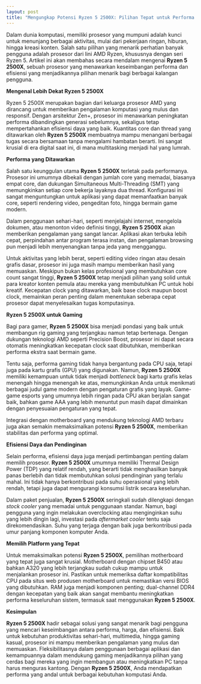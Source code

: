 ```yaml
---
layout: post
title: "Mengungkap Potensi Ryzen 5 2500X: Pilihan Tepat untuk Performa Sehari-hari"
---
```


Dalam dunia komputasi, memiliki prosesor yang mumpuni adalah kunci untuk menunjang berbagai aktivitas, mulai dari pekerjaan ringan, hiburan, hingga kreasi konten. Salah satu pilihan yang menarik perhatian banyak pengguna adalah prosesor dari lini AMD Ryzen, khususnya dengan seri Ryzen 5. Artikel ini akan membahas secara mendalam mengenai **Ryzen 5 2500X**, sebuah prosesor yang menawarkan keseimbangan performa dan efisiensi yang menjadikannya pilihan menarik bagi berbagai kalangan pengguna.

**Mengenal Lebih Dekat Ryzen 5 2500X**

Ryzen 5 2500X merupakan bagian dari keluarga prosesor AMD yang dirancang untuk memberikan pengalaman komputasi yang mulus dan responsif. Dengan arsitektur Zen+, prosesor ini menawarkan peningkatan performa dibandingkan generasi sebelumnya, sekaligus tetap mempertahankan efisiensi daya yang baik. Kuantitas core dan thread yang ditawarkan oleh **Ryzen 5 2500X** membuatnya mampu menangani berbagai tugas secara bersamaan tanpa mengalami hambatan berarti. Ini sangat krusial di era digital saat ini, di mana multitasking menjadi hal yang lumrah.

**Performa yang Ditawarkan**

Salah satu keunggulan utama **Ryzen 5 2500X** terletak pada performanya. Prosesor ini umumnya dibekali dengan jumlah core yang memadai, biasanya empat core, dan dukungan Simultaneous Multi-Threading (SMT) yang memungkinkan setiap core bekerja layaknya dua thread. Konfigurasi ini sangat menguntungkan untuk aplikasi yang dapat memanfaatkan banyak core, seperti rendering video, pengeditan foto, hingga bermain game modern.

Dalam penggunaan sehari-hari, seperti menjelajahi internet, mengelola dokumen, atau menonton video definisi tinggi, **Ryzen 5 2500X** akan memberikan pengalaman yang sangat lancar. Aplikasi akan terbuka lebih cepat, perpindahan antar program terasa instan, dan pengalaman browsing pun menjadi lebih menyenangkan tanpa jeda yang mengganggu.

Untuk aktivitas yang lebih berat, seperti editing video ringan atau desain grafis dasar, prosesor ini juga masih mampu memberikan hasil yang memuaskan. Meskipun bukan kelas profesional yang membutuhkan core count sangat tinggi, **Ryzen 5 2500X** tetap menjadi pilihan yang solid untuk para kreator konten pemula atau mereka yang membutuhkan PC untuk hobi kreatif. Kecepatan clock yang ditawarkan, baik base clock maupun boost clock, memainkan peran penting dalam menentukan seberapa cepat prosesor dapat menyelesaikan tugas komputasinya.

**Ryzen 5 2500X untuk Gaming**

Bagi para gamer, **Ryzen 5 2500X** bisa menjadi pondasi yang baik untuk membangun rig gaming yang terjangkau namun tetap bertenaga. Dengan dukungan teknologi AMD seperti Precision Boost, prosesor ini dapat secara otomatis meningkatkan kecepatan clock saat dibutuhkan, memberikan performa ekstra saat bermain game.

Tentu saja, performa gaming tidak hanya bergantung pada CPU saja, tetapi juga pada kartu grafis (GPU) yang digunakan. Namun, **Ryzen 5 2500X** memiliki kemampuan untuk tidak menjadi *bottleneck* bagi kartu grafis kelas menengah hingga menengah ke atas, memungkinkan Anda untuk menikmati berbagai judul game modern dengan pengaturan grafis yang layak. Game-game esports yang umumnya lebih ringan pada CPU akan berjalan sangat baik, bahkan game AAA yang lebih menuntut pun masih dapat dimainkan dengan penyesuaian pengaturan yang tepat.

Integrasi dengan motherboard yang mendukung teknologi AMD terbaru juga akan semakin memaksimalkan potensi **Ryzen 5 2500X**, memberikan stabilitas dan performa yang optimal.

**Efisiensi Daya dan Pendinginan**

Selain performa, efisiensi daya juga menjadi pertimbangan penting dalam memilih prosesor. **Ryzen 5 2500X** umumnya memiliki Thermal Design Power (TDP) yang relatif rendah, yang berarti tidak menghasilkan banyak panas berlebih dan tidak membutuhkan solusi pendinginan yang terlalu mahal. Ini tidak hanya berkontribusi pada suhu operasional yang lebih rendah, tetapi juga dapat mengurangi konsumsi listrik secara keseluruhan.

Dalam paket penjualan, **Ryzen 5 2500X** seringkali sudah dilengkapi dengan *stock cooler* yang memadai untuk penggunaan standar. Namun, bagi pengguna yang ingin melakukan overclocking atau menginginkan suhu yang lebih dingin lagi, investasi pada *aftermarket cooler* tentu saja direkomendasikan. Suhu yang terjaga dengan baik juga berkontribusi pada umur panjang komponen komputer Anda.

**Memilih Platform yang Tepat**

Untuk memaksimalkan potensi **Ryzen 5 2500X**, pemilihan motherboard yang tepat juga sangat krusial. Motherboard dengan chipset B450 atau bahkan A320 yang lebih terjangkau sudah cukup mampu untuk menjalankan prosesor ini. Pastikan untuk memeriksa daftar kompatibilitas CPU pada situs web produsen motherboard untuk memastikan versi BIOS yang dibutuhkan. RAM juga menjadi komponen penting; dual-channel DDR4 dengan kecepatan yang baik akan sangat membantu meningkatkan performa keseluruhan sistem, termasuk saat menggunakan **Ryzen 5 2500X**.

**Kesimpulan**

**Ryzen 5 2500X** hadir sebagai solusi yang sangat menarik bagi pengguna yang mencari keseimbangan antara performa, harga, dan efisiensi. Baik untuk kebutuhan produktivitas sehari-hari, multimedia, hingga gaming kasual, prosesor ini mampu memberikan pengalaman yang mulus dan memuaskan. Fleksibilitasnya dalam penggunaan berbagai aplikasi dan kemampuannya dalam mendukung gaming menjadikannya pilihan yang cerdas bagi mereka yang ingin membangun atau meningkatkan PC tanpa harus menguras kantong. Dengan **Ryzen 5 2500X**, Anda mendapatkan performa yang andal untuk berbagai kebutuhan komputasi Anda.
